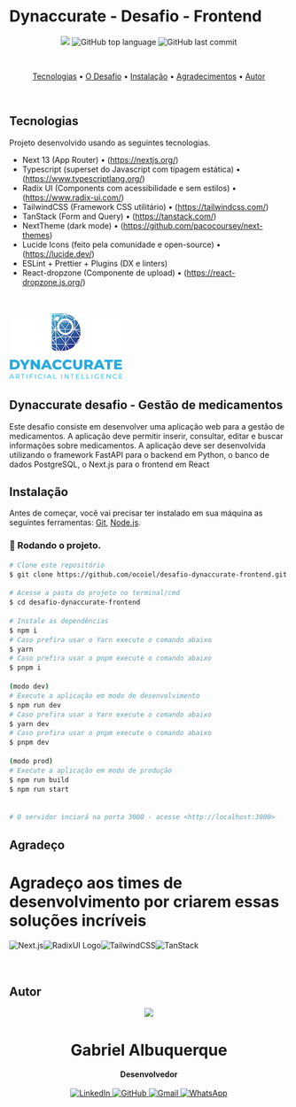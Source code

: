 # Dynaccurate - Desafio - Frontend

<p align="center">
  <img src="https://img.shields.io/static/v1?label=Desafio&message=Dynaccurate&color=blue&style=for-the-badge"/>
  <img alt="GitHub top language" src="https://img.shields.io/github/languages/top/ocoiel/desafio-dynaccurate-frontend?color=blue&logo=TypeScript&logoColor=white&style=for-the-badge">
  <img alt="GitHub last commit" src="https://img.shields.io/github/last-commit/ocoiel/desafio-dynaccurate-frontend?color=blue&style=for-the-badge">
</p>
<br>

<p align="center">
  <a href="#tecnologias">Tecnologias</a> •
  <a href="#dynaccurate">O Desafio</a> •
  <a href="#instalação">Instalação</a> •
  <a href="#agradeco">Agradecimentos</a> •
  <a href="#autor">Autor</a>
</p>

<br>

## Tecnologias

Projeto desenvolvido usando as seguintes tecnologias.

- Next 13 (App Router) • (https://nextjs.org/)
- Typescript (superset do Javascript com tipagem estática) • (https://www.typescriptlang.org/)
- Radix UI (Components com acessibilidade e sem estilos) • (https://www.radix-ui.com/)
- TailwindCSS (Framework CSS utilitário) • (https://tailwindcss.com/)
- TanStack (Form and Query) • (https://tanstack.com/)
- NextTheme (dark mode) • (https://github.com/pacocoursey/next-themes)
- Lucide Icons (feito pela comunidade e open-source) • (https://lucide.dev/)
- ESLint + Prettier + Plugins (DX e linters)
- React-dropzone (Componente de upload) • (https://react-dropzone.js.org/)

<!-- - E um agradecimento mais que especial ao <a href="https://twitter.com/shadcn">@shadcn</a> -->

<br>
<br>

<img src="./public/dynna2.webp" alt="Dynaccurate logo" />

## Dynaccurate desafio - Gestão de medicamentos

Este desafio consiste em desenvolver uma aplicação web para a gestão de
medicamentos. A aplicação deve permitir inserir, consultar, editar e buscar informações sobre
medicamentos. A aplicação deve ser desenvolvida utilizando o framework FastAPI para o backend em
Python, o banco de dados PostgreSQL, o Next.js para o frontend em React

## Instalação

Antes de começar, você vai precisar ter instalado em sua máquina as seguintes ferramentas:
[Git](https://git-scm.com), [Node.js](https://nodejs.org/en/).

### 🎲 Rodando o projeto.

```bash
# Clone este repositório
$ git clone https://github.com/ocoiel/desafio-dynaccurate-frontend.git

# Acesse a pasta do projeto no terminal/cmd
$ cd desafio-dynaccurate-frontend

# Instale as dependências
$ npm i
# Caso prefira usar o Yarn execute o comando abaixo
$ yarn
# Caso prefira usar o pnpm execute o comando abaixo
$ pnpm i

(modo dev)
# Execute a aplicação em modo de desenvolvimento
$ npm run dev
# Caso prefira usar o Yarn execute o comando abaixo
$ yarn dev
# Caso prefira usar o pnpm execute o comando abaixo
$ pnpm dev

(modo prod)
# Execute a aplicação em modo de produção
$ npm run build
$ npm run start


# O servidor inciará na porta 3000 - acesse <http://localhost:3000>
```

## Agradeço

# Agradeço aos times de desenvolvimento por criarem essas soluções incríveis

<img align="left" src="https://www.svgrepo.com/show/354113/nextjs-icon.svg" alt="Next.js" height="75" />

<img align="left" src="https://avatars.githubusercontent.com/u/75042455?s=280&v=4" alt="RadixUI Logo" height="75"/>

<img align="left" src="https://cdn.iconscout.com/icon/free/png-256/free-tailwind-css-5285308-4406745.png" alt="TailwindCSS" height="75" />

<img align="left" src="https://seeklogo.com/images/R/react-query-logo-1340EA4CE9-seeklogo.com.png" alt="TanStack" height="75" />

<br><br><br>

## Autor

<div align="center">
<img src="https://images.weserv.nl/?url=avatars.githubusercontent.com/u/33906351?v=4&h=100&w=100&fit=cover&mask=circle&maxage=7d" />
<h1>Gabriel Albuquerque</h1>
<strong>Desenvolvedor</strong>
<br/>
<br/>

<a href="https://linkedin.com/in/albuquerque-gabrielc" target="_blank">
<img alt="LinkedIn" src="https://img.shields.io/badge/linkedin-%230077B5.svg?style=for-the-badge&logo=linkedin&logoColor=white"/>
</a>

<a href="https://github.com/ocoiel" target="_blank">
<img alt="GitHub" src="https://img.shields.io/badge/github-%23121011.svg?style=for-the-badge&logo=github&logoColor=white"/>
</a>

<a href="mailto:albuquerque.gabrielc@gmail.com?subject=Fala%20Gabriel" target="_blank">
<img alt="Gmail" src="https://img.shields.io/badge/Gmail-D14836?style=for-the-badge&logo=gmail&logoColor=white" />
</a>

<a href="https://api.whatsapp.com/send?phone=5521990363677" target="_blank">
<img alt="WhatsApp" src="https://img.shields.io/badge/WhatsApp-25D366?style=for-the-badge&logo=whatsapp&logoColor=white"/>
</a>

<br/>
<br/>
</div>
